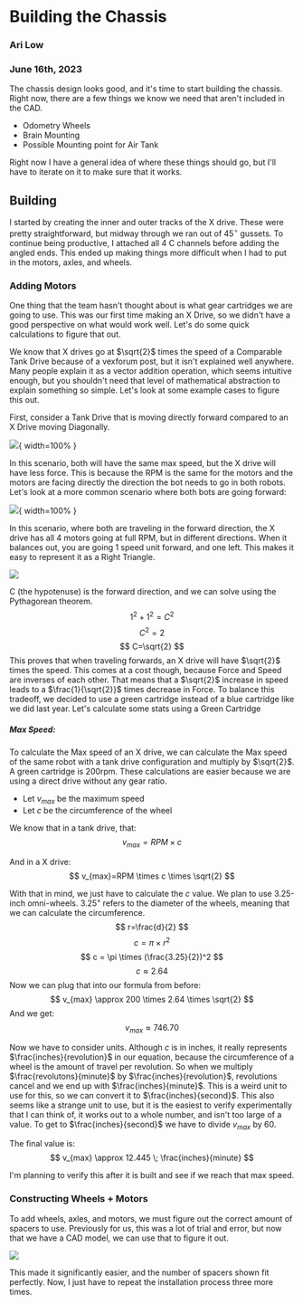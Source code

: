 # Building the Chassis
### Ari Low
### June 16th, 2023

The chassis design looks good, and it's time to start building the chassis. Right now, there are a few things we know we need that aren't included in the CAD. 

- Odometry Wheels
- Brain Mounting
- Possible Mounting point for Air Tank

Right now I have a general idea of where these things should go, but I'll have to iterate on it to make sure that it works. 

## Building

I started by creating the inner and outer tracks of the X drive. These were pretty straightforward, but midway through we ran out of $45^\circ$ gussets. To continue being productive, I attached all 4 C channels before adding the angled ends. This ended up making things more difficult when I had to put in the motors, axles, and wheels. 

### Adding Motors
One thing that the team hasn't thought about is what gear cartridges we are going to use. This was our first time making an X Drive, so we didn't have a good perspective on what would work well. Let's do some quick calculations to figure that out. 

We know that X drives go at $\sqrt{2}$ times the speed of a Comparable Tank Drive because of a vexforum post, but it isn't explained well anywhere. Many people explain it as a vector addition operation, which seems intuitive enough, but you shouldn't need that level of mathematical abstraction to explain something so simple. Let's look at some example cases to figure this out. 

First, consider a Tank Drive that is moving directly forward compared to an X Drive moving Diagonally. 

![](images/XDriveExampleOne.jpeg){ width=100% }

In this scenario, both will have the same max speed, but the X drive will have less force. This is because the RPM is the same for the motors and the motors are facing directly the direction the bot needs to go in both robots. Let's look at a more common scenario where both bots are going forward:

![](images/XDriveExampleTwo.jpeg){ width=100% }

In this scenario, where both are traveling in the forward direction, the X drive has all 4 motors going at full RPM, but in different directions. When it balances out, you are going 1 speed unit forward, and one left. This makes it easy to represent it as a Right Triangle. 

![](images/RightTriangle.jpeg)

C (the hypotenuse) is the forward direction, and we can solve using the Pythagorean theorem. 
$$
1^2 + 1^2 = C^2
$$
$$
C^2=2
$$
$$
C=\sqrt{2}
$$
This proves that when traveling forwards, an X drive will have $\sqrt{2}$ times the speed. This comes at a cost though, because Force and Speed are inverses of each other. That means that a $\sqrt{2}$  increase in speed leads to a $\frac{1}{\sqrt{2}}$ times decrease in Force. To balance this tradeoff, we decided to use a green cartridge instead of a blue cartridge like we did last year. Let's calculate some stats using a Green Cartridge

##### Max Speed:
To calculate the Max speed of an X drive, we can calculate the Max speed of the same robot with a tank drive configuration and multiply by $\sqrt{2}$. A green cartridge is 200rpm. These calculations are easier because we are using a direct drive without any gear ratio. 

- Let $v_{max}$ be the maximum speed
- Let $c$ be the circumference of the wheel

We know that in a tank drive, that:
$$v_{max} = RPM \times c$$

And in a X drive:
$$
v_{max}=RPM \times c \times \sqrt{2}
$$

With that in mind, we just have to calculate the $c$ value. We plan to use 3.25-inch omni-wheels. 3.25" refers to the diameter of the wheels, meaning that we can calculate the circumference. 
$$
r=\frac{d}{2}
$$
$$
c=\pi \times r^2
$$
$$
c = \pi \times (\frac{3.25}{2})^2
$$$$
c \approx 2.64
$$
Now we can plug that into our formula from before:
$$
v_{max} \approx 200 \times 2.64 \times \sqrt{2}
$$
And we get:
$$
v_{max} \approx 746.70
$$

Now we have to consider units. Although $c$ is in inches, it really represents $\frac{inches}{revolution}$ in our equation, because the circumference of a wheel is the amount of travel per revolution. So when we multiply $\frac{revolutons}{minute}$ by $\frac{inches}{revolution}$, revolutions cancel and we end up with $\frac{inches}{minute}$. This is a weird unit to use for this, so we can convert it to $\frac{inches}{second}$. This also seems like a strange unit to use, but it is the easiest to verify experimentally that I can think of, it works out to a whole number, and isn't too large of a value. To get to $\frac{inches}{second}$ we have to divide $v_{max}$ by 60. 

The final value is:
$$
v_{max} \approx 12.445 \; \frac{inches}{minute}
$$

I'm planning to verify this after it is built and see if we reach that max speed. 


### Constructing Wheels + Motors
To add wheels, axles, and motors, we must figure out the correct amount of spacers to use. Previously for us, this was a lot of trial and error, but now that we have a CAD model, we can use that to figure it out. 

![](images/Wheel.jpeg)

This made it significantly easier, and the number of spacers shown fit perfectly. Now, I just have to repeat the installation process three more times. 


